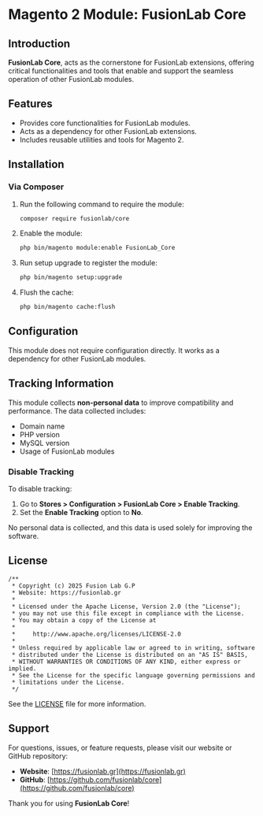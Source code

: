 # Magento 2 Module: FusionLab Core

## Introduction
**FusionLab Core**, acts as the cornerstone for FusionLab extensions, offering critical functionalities and tools that enable and support the seamless operation of other FusionLab modules.

## Features
- Provides core functionalities for FusionLab modules.
- Acts as a dependency for other FusionLab extensions.
- Includes reusable utilities and tools for Magento 2.

## Installation
### Via Composer
1. Run the following command to require the module:
   ```bash
   composer require fusionlab/core
   ```
2. Enable the module:
   ```bash
   php bin/magento module:enable FusionLab_Core
   ```
3. Run setup upgrade to register the module:
   ```bash
   php bin/magento setup:upgrade
   ```
4. Flush the cache:
   ```bash
   php bin/magento cache:flush
   ```

## Configuration
This module does not require configuration directly. It works as a dependency for other FusionLab modules.

## Tracking Information
This module collects **non-personal data** to improve compatibility and performance. The data collected includes:
- Domain name
- PHP version
- MySQL version
- Usage of FusionLab modules

### Disable Tracking
To disable tracking:
1. Go to **Stores > Configuration > FusionLab Core > Enable Tracking**.
2. Set the **Enable Tracking** option to **No**.

No personal data is collected, and this data is used solely for improving the software.

## License
```plaintext
/**
 * Copyright (c) 2025 Fusion Lab G.P
 * Website: https://fusionlab.gr
 *
 * Licensed under the Apache License, Version 2.0 (the "License");
 * you may not use this file except in compliance with the License.
 * You may obtain a copy of the License at
 *
 *     http://www.apache.org/licenses/LICENSE-2.0
 *
 * Unless required by applicable law or agreed to in writing, software
 * distributed under the License is distributed on an "AS IS" BASIS,
 * WITHOUT WARRANTIES OR CONDITIONS OF ANY KIND, either express or implied.
 * See the License for the specific language governing permissions and
 * limitations under the License.
 */
```

See the [LICENSE](./LICENSE) file for more information.

## Support
For questions, issues, or feature requests, please visit our website or GitHub repository:
- **Website**: [https://fusionlab.gr](https://fusionlab.gr)
- **GitHub**: [https://github.com/fusionlab/core](https://github.com/fusionlab/core)

Thank you for using **FusionLab Core**!
